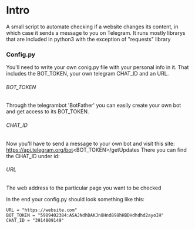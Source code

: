 # Intro
A small script to automate checking if a website changes its content, in which case it sends a message to you on Telegram.
It runs mostly librarys that are included in python3 with the exception of "requests" library

### Config.py
You'll need to write your own conig.py file with your personal info in it.
That includes the BOT_TOKEN, your own telegram CHAT_ID and an URL.

###### BOT_TOKEN
Through the telegrambot 'BotFather' you can easily create your own bot and get access to its BOT_TOKEN.

###### CHAT_ID
Now you'll have to send a message to your own bot and visit this site:
https://api.telegram.org/bot<BOT_TOKEN>/getUpdates
There you can find the CHAT_ID under id:

###### URL
The web address to the particular page you want to be checked

In the end your config.py should look something like this:
```
URL = "https://website.com"
BOT_TOKEN = "5989402384:ASAJNdhDAKJn8Hnd898hHBDHdhdhd2ayoIH"
CHAT_ID = "3914809149"
```
